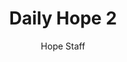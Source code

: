 ---
image: /assets/img/daily-hope-default-artwork.png
title: Daily Hope 2
number: 2
categories:
  - Daily Hope
author: Hope Staff
notes: Daily Hope 2
embed: >-
  <iframe style="border-radius:12px" src="https://open.spotify.com/embed/episode/1qzPx0NpJbnIuiggSayUWg?utm_source=generator" width="100%" height="152" frameBorder="0" allowfullscreen="" allow="autoplay; clipboard-write; encrypted-media; fullscreen; picture-in-picture" loading="lazy"></iframe>
---